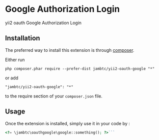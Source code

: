 Google Authorization Login
============================
yii2 oauth Google Authorization Login

Installation
------------

The preferred way to install this extension is through [composer](http://getcomposer.org/download/).

Either run

```
php composer.phar require --prefer-dist jambtc/yii2-oauth-google "*"
```

or add

```
"jambtc/yii2-oauth-google": "*"
```

to the require section of your `composer.json` file.


Usage
-----

Once the extension is installed, simply use it in your code by :

```php
<?= \jambtc\oauthgoogle\google::something(); ?>```
